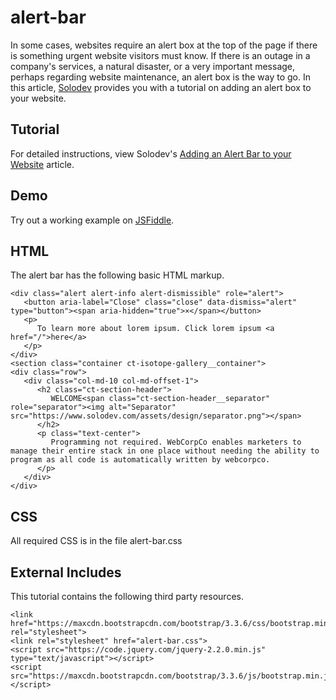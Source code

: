 # alert-bar
In some cases, websites require an alert box at the top of the page if there is something urgent website visitors must know. If there is an outage in a company's services, a natural disaster, or a very important message, perhaps regarding website maintenance, an alert box is the way to go. In this article, [Solodev](https://www.solodev.com/) provides you with a tutorial on adding an alert box to your website.

## Tutorial

For detailed instructions, view Solodev's [Adding an Alert Bar to your Website](https://www.solodev.com/blog/web-design/adding-an-alert-bar-to-your-website.stml) article.

## Demo

Try out a working example on [JSFiddle](https://jsfiddle.net/solodev/5ryb1g0e/).

## HTML

The alert bar has the following basic HTML markup.

```
<div class="alert alert-info alert-dismissible" role="alert">
   <button aria-label="Close" class="close" data-dismiss="alert" type="button"><span aria-hidden="true">×</span></button>
   <p>
      To learn more about lorem ipsum. Click lorem ipsum <a href="/">here</a>
   </p>
</div>
<section class="container ct-isotope-gallery__container">
<div class="row">
   <div class="col-md-10 col-md-offset-1">
      <h2 class="ct-section-header">
         WELCOME<span class="ct-section-header__separator" role="separator"><img alt="Separator" src="https://www.solodev.com/assets/design/separator.png"></span>
      </h2>
      <p class="text-center">
         Programming not required. WebCorpCo enables marketers to manage their entire stack in one place without needing the ability to program as all code is automatically written by webcorpco.
      </p>
   </div>
</div>
```

## CSS

All required CSS is in the file alert-bar.css

## External Includes

This tutorial contains the following third party resources.

```
<link href="https://maxcdn.bootstrapcdn.com/bootstrap/3.3.6/css/bootstrap.min.css" rel="stylesheet">
<link rel="stylesheet" href="alert-bar.css">
<script src="https://code.jquery.com/jquery-2.2.0.min.js" type="text/javascript"></script>
<script src="https://maxcdn.bootstrapcdn.com/bootstrap/3.3.6/js/bootstrap.min.js"></script>
```
